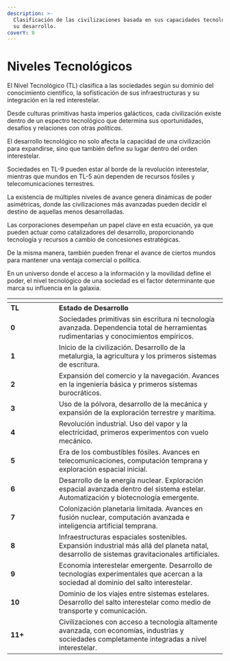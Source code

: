 ```yaml
---
description: >-
  Clasificación de las civilizaciones basada en sus capacidades tecnológicas y
  su desarrollo.
coverY: 0
---
```


# Niveles Tecnológicos

El Nivel Tecnológico (TL) clasifica a las sociedades según su dominio del conocimiento científico, la sofisticación de sus infraestructuras y su integración en la red interestelar.

Desde culturas primitivas hasta imperios galácticos, cada civilización existe dentro de un espectro tecnológico que determina sus oportunidades, desafíos y relaciones con otras _políticas_.

El desarrollo tecnológico no solo afecta la capacidad de una civilización para expandirse, sino que también define su lugar dentro del orden interestelar.

Sociedades en TL-9 pueden estar al borde de la revolución interestelar, mientras que mundos en TL-5 aún dependen de recursos fósiles y telecomunicaciones terrestres.

La existencia de múltiples niveles de avance genera dinámicas de poder asimétricas, donde las civilizaciones más avanzadas pueden decidir el destino de aquellas menos desarrolladas.

Las corporaciones desempeñan un papel clave en esta ecuación, ya que pueden actuar como catalizadores del desarrollo, proporcionando tecnología y recursos a cambio de concesiones estratégicas.

De la misma manera, también pueden frenar el avance de ciertos mundos para mantener una ventaja comercial o política.

En un universo donde el acceso a la información y la movilidad define el poder, el nivel tecnológico de una sociedad es el factor determinante que marca su influencia en la galaxia.

<table data-header-hidden><thead><tr><th width="97"></th><th></th></tr></thead><tbody><tr><td><strong>TL</strong></td><td><strong>Estado de Desarrollo</strong></td></tr><tr><td><strong>0</strong></td><td>Sociedades primitivas sin escritura ni tecnología avanzada. Dependencia total de herramientas rudimentarias y conocimientos empíricos.</td></tr><tr><td><strong>1</strong></td><td>Inicio de la civilización. Desarrollo de la metalurgia, la agricultura y los primeros sistemas de escritura.</td></tr><tr><td><strong>2</strong></td><td>Expansión del comercio y la navegación. Avances en la ingeniería básica y primeros sistemas burocráticos.</td></tr><tr><td><strong>3</strong></td><td>Uso de la pólvora, desarrollo de la mecánica y expansión de la exploración terrestre y marítima.</td></tr><tr><td><strong>4</strong></td><td>Revolución industrial. Uso del vapor y la electricidad, primeros experimentos con vuelo mecánico.</td></tr><tr><td><strong>5</strong></td><td>Era de los combustibles fósiles. Avances en telecomunicaciones, computación temprana y exploración espacial inicial.</td></tr><tr><td><strong>6</strong></td><td>Desarrollo de la energía nuclear. Exploración espacial avanzada dentro del sistema estelar. Automatización y biotecnología emergente.</td></tr><tr><td><strong>7</strong></td><td>Colonización planetaria limitada. Avances en fusión nuclear, computación avanzada e inteligencia artificial temprana.</td></tr><tr><td><strong>8</strong></td><td>Infraestructuras espaciales sostenibles. Expansión industrial más allá del planeta natal, desarrollo de sistemas gravitacionales artificiales.</td></tr><tr><td><strong>9</strong></td><td>Economía interestelar emergente. Desarrollo de tecnologías experimentales que acercan a la sociedad al dominio del salto interestelar.</td></tr><tr><td><strong>10</strong></td><td>Dominio de los viajes entre sistemas estelares. Desarrollo del salto interestelar como medio de transporte y comunicación.</td></tr><tr><td><strong>11+</strong></td><td>Civilizaciones con acceso a tecnología altamente avanzada, con economías, industrias y sociedades completamente integradas a nivel interestelar.</td></tr></tbody></table>
